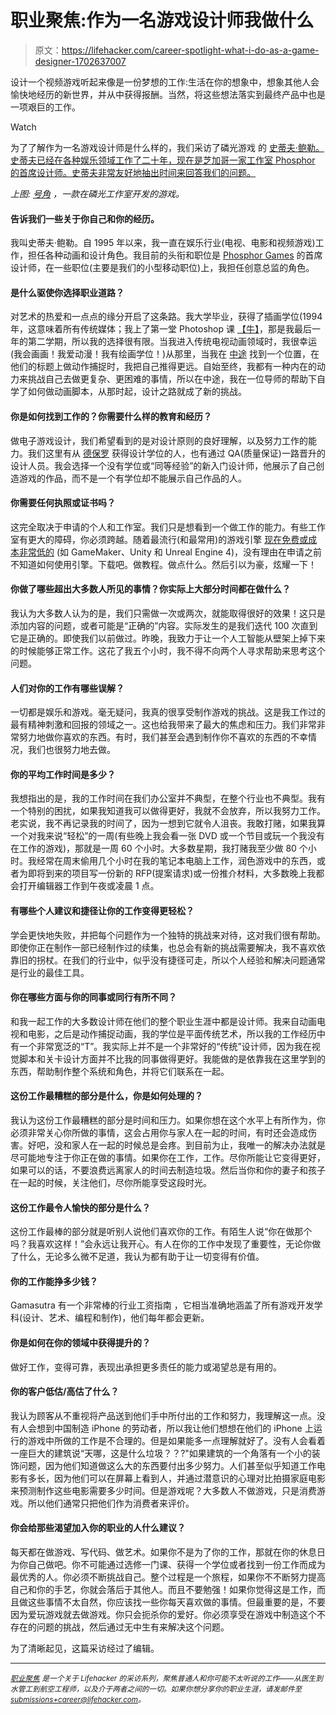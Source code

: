 # 职业聚焦:作为一名游戏设计师我做什么

> 原文：<https://lifehacker.com/career-spotlight-what-i-do-as-a-game-designer-1702637007>

设计一个视频游戏听起来像是一份梦想的工作:生活在你的想象中，想象其他人会愉快地经历的新世界，并从中获得报酬。当然，将这些想法落实到最终产品中也是一项艰巨的工作。

Watch

为了了解作为一名游戏设计师是什么样的，我们采访了磷光游戏 的 [史蒂夫·鲍勒。史蒂夫已经在各种娱乐领域工作了二十年，现在是芝加哥一家工作室 Phosphor 的首席设计师。史蒂夫非常友好地抽出时间来回答我们的问题。](http://phosphorgames.com/blog/)

*上图:* [*号角*](http://phosphorgames.com/blog/games/horn/) *，一款在磷光工作室开发的游戏。*

#### 告诉我们一些关于你自己和你的经历。

我叫史蒂夫·鲍勒。自 1995 年以来，我一直在娱乐行业(电视、电影和视频游戏)工作，担任各种动画和设计角色。我目前的头衔和职位是 [Phosphor Games](http://phosphorgames.com/) 的首席设计师，在一些职位(主要是我们的小型移动职位)上，我担任创意总监的角色。

#### 是什么驱使你选择职业道路？

对艺术的热爱和一点点的缘分开启了这条路。我大学毕业，获得了插画学位(1994 年，这意味着所有传统媒体；我上了第一堂 Photoshop 课 [【牛】](http://www.niu.edu/index.shtml)，那是我最后一年的第二学期，所以我的选择很有限。当我进入传统电视动画领域时，我很幸运(我会画画！我爱动漫！我有绘画学位！)从那里，当我在 [中途](http://en.wikipedia.org/wiki/Midway_Games) 找到一个位置，在他们的标题上做动作捕捉时，我把自己推得更远。自始至终，我都有一种内在的动力来挑战自己去做更复杂、更困难的事情，所以在中途，我在一位导师的帮助下自学了如何做动画脚本，从那时起，设计之路就成了新的挑战。

#### 你是如何找到工作的？你需要什么样的教育和经历？

做电子游戏设计，我们希望看到的是对设计原则的良好理解，以及努力工作的能力。我们这里有从 [德保罗](http://www.depaul.edu/) 获得设计学位的人，也有通过 QA(质量保证)一路晋升的设计人员。我会选择一个没有学位或“同等经验”的新入门设计师，他展示了自己创造游戏的作品，而不是一个有学位却不能展示自己作品的人。

#### 你需要任何执照或证书吗？

这完全取决于申请的个人和工作室。我们只是想看到一个做工作的能力。有些工作室有更大的障碍，你必须跨越。随着最流行(和最常用)的游戏引擎 [现在免费或成本非常低的](https://lifehacker.com/the-best-free-tools-for-making-your-own-video-games-1689905461) (如 GameMaker、Unity 和 Unreal Engine 4)，没有理由在申请之前不知道如何使用引擎。下载吧。做教程。做点什么。然后引以为豪，炫耀一下！

#### 你做了哪些超出大多数人所见的事情？你实际上大部分时间都在做什么？

我认为大多数人认为的是，我们只需做一次或两次，就能取得很好的效果！这只是添加内容的问题，或者可能是“正确的”内容。实际发生的是我们迭代 100 次直到它是正确的。即使我们以前做过。昨晚，我致力于让一个人工智能从壁架上掉下来的时候能够正常工作。这花了我五个小时，我不得不向两个人寻求帮助来思考这个问题。

#### 人们对你的工作有哪些误解？

一切都是娱乐和游戏。毫无疑问，我真的很享受制作游戏的挑战。这是我工作过的最有精神刺激和回报的领域之一。这也给我带来了最大的焦虑和压力。我们非常非常努力地做你喜欢的东西。有时，我们甚至会遇到制作你不喜欢的东西的不幸情况，我们也很努力地去做。

#### 你的平均工作时间是多少？

我想指出的是，我的工作时间在我们办公室并不典型，在整个行业也不典型。我有一个特别的困扰，如果我知道我可以做得更好，我就不会放弃，所以我努力工作。老实说，我不再记录我的时间了，因为一想到它就令人沮丧。我敢打赌，如果我算一个对我来说“轻松”的一周(有些晚上我会看一张 DVD 或一个节目或玩一个我没有在工作的游戏)，那就是一周 60 个小时。大多数星期，我打赌我至少做 80 个小时。我经常在周末偷用几个小时在我的笔记本电脑上工作，润色游戏中的东西，或者为即将到来的项目写一份新的 RFP(提案请求)或一份推介材料，大多数晚上我都会打开编辑器工作到午夜或凌晨 1 点。

#### 有哪些个人建议和捷径让你的工作变得更轻松？

学会更快地失败，并把每个问题作为一个独特的挑战来对待，这对我们很有帮助。即使你正在制作一部已经制作过的续集，也总会有新的挑战需要解决，我不喜欢依靠旧的拐杖。在我们的行业中，似乎没有捷径可走，所以个人经验和解决问题通常是行业的最佳工具。

#### 你在哪些方面与你的同事或同行有所不同？

和我一起工作的大多数设计师在他们的整个职业生涯中都是设计师。我来自动画电视和电影，之后是动作捕捉动画，我的学位是平面传统艺术，所以我的工作经历中有一个非常宽泛的“T”。我实际上并不是一个非常好的“传统”设计师，因为我在视觉脚本和关卡设计方面并不比我的同事做得更好。我能做的是依靠我在这里学到的东西，帮助制作整个系统和角色，并将它们联系在一起。

#### 这份工作最糟糕的部分是什么，你是如何处理的？

我认为这份工作最糟糕的部分是时间和压力。如果你想在这个水平上有所作为，你必须非常关心你所做的事情，这会占用你与家人在一起的时间，有时还会造成伤害。好吧，没和家人在一起的时候总是会疼。到目前为止，我唯一的解决办法就是尽可能地专注于你正在做的事情。如果你在工作，工作。尽你所能让它变得更好，如果可以的话，不要浪费远离家人的时间去制造垃圾。然后当你和你的妻子和孩子在一起的时候，关注他们，尽你所能享受这段时光。

#### 这份工作最令人愉快的部分是什么？

这份工作最棒的部分就是听别人说他们喜欢你的工作。有陌生人说“你在做那个吗？我喜欢这样！”会永远让我开心。有人在你的工作中发现了重要性，无论你做了什么，无论多么微不足道，我认为都有助于让一切变得有价值。

#### 你的工作能挣多少钱？

Gamasutra 有一个非常棒的行业工资指南 ，它相当准确地涵盖了所有游戏开发学科(设计、艺术、编程和制作)，他们每年都会更新。

#### 你是如何在你的领域中获得提升的？

做好工作，变得可靠，表现出承担更多责任的能力或渴望总是有用的。

#### 你的客户低估/高估了什么？

我认为顾客从不重视将产品送到他们手中所付出的工作和努力，我理解这一点。没有人会想到中国制造 iPhone 的劳动者，所以我让他们想想在他们的 iPhone 上运行的游戏中所做的工作是不合理的。但是如果能多一点理解就好了。没有人会看着一座巨大的建筑说“天哪，这是什么垃圾？？?"如果建筑的一个角落有一个小的装饰问题，因为他们知道做这么大的东西要付出多少努力。人们甚至似乎知道工作电影有多长，因为他们可以在屏幕上看到人，并通过潜意识的心理对比拍摄家庭电影来预测制作这些电影需要多少时间。但是游戏呢？大多数人不做游戏，只是消费游戏。所以他们通常只把他们作为消费者来评价。

#### 你会给那些渴望加入你的职业的人什么建议？

每天都在做游戏、写代码、做艺术。如果你不是为了你的工作，那就在你的休息日为你自己做吧。你不可能通过选修一门课、获得一个学位或者找到一份工作而成为最优秀的人。你必须不断挑战自己。整个过程是一个旅程，如果你不不断努力提高自己和你的手艺，你就会落后于其他人。而且不要勉强！如果你觉得这是工作，而且做这些事情不太自然，你应该找一些你每天喜欢做的事情。但最重要的是，不要因为爱玩游戏就去做游戏。你只会扼杀你的爱好。你必须享受在游戏中制造这个不存在的问题的挑战，然后通过无中生有来解决这个问题。

为了清晰起见，这篇采访经过了编辑。

* * *

[<small>*职业聚焦*</small>](http://lifehacker.com/tag/career-spotlight) <small>*是一个关于 Lifehacker 的采访系列，聚焦普通人和你可能不太听说的工作——从医生到水管工到航空工程师，以及介于两者之间的一切。如果你想分享你的职业生涯，请发邮件至*</small>[<small>*submissions+career@lifehacker.com*</small>](mailto:submissions+career@lifehacker.com)<small>*。*</small>